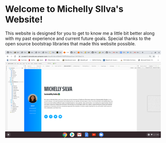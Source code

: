 
# Welcome to Michelly SIlva's Website!

This website is designed for you to get to know me a little bit better along with my past experience and current future goals.
Special thanks to the open source bootstrap libraries that made this website possible. 

![Image of Current Website](img/Screenshot.png)

